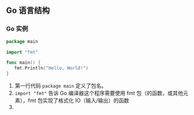 ## Go 语言结构

### Go 实例

``` go
package main

import "fmt"

func main() {
   fmt.Println("Hello, World!")
}
```

1.  第一行代码 `package main` 定义了包名。 
2.  `import "fmt"` 告诉 Go 编译器这个程序需要使用 fmt 包（的函数，或其他元素），fmt 包实现了格式化 IO（输入/输出）的函数
3. 